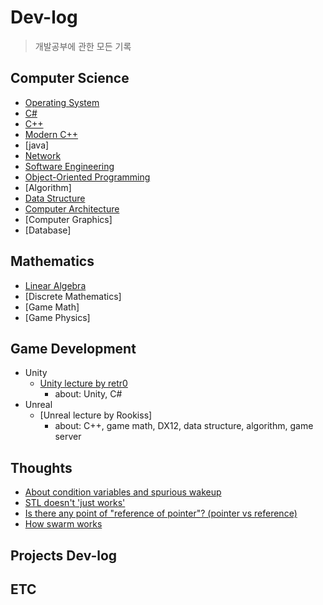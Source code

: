 # Dev-log

> 개발공부에 관한 모든 기록

## Computer Science
- [Operating System](Study/Operating_System/Operating_System_Index.md)
- [C#](Study/C_Sharp/C_Sharp_Index.md)
- [C++](Study/CPP/CPP_Index.md)
- [Modern C++](Study/Modern_CPP/Modern_CPP-Index.md)
- [java]
- [Network](Study/Network/Network_Index.md)
- [Software Engineering](Study/Software_Engineering/Software_Engineering_Index.md)
- [Object-Oriented Programming](Study/OOP/OOP-Index.md)
- [Algorithm]
- [Data Structure](Study/Data_Structures_and_Algorithms/DS_Algo_index.md)
- [Computer Architecture](Study/Computer_Architecture/CA_Index.md)
- [Computer Graphics]
- [Database]

## Mathematics
- [Linear Algebra](Study/Linear_Algebra/Linear_Algebra-Index.md)
- [Discrete Mathematics]
- [Game Math]
- [Game Physics]

## Game Development

- Unity
  - [Unity lecture by retr0](Study/Unity/Unity_lecture_by_retr0/Unity_retr0-Index.md)
    - about: Unity, C#
- Unreal
  - [Unreal lecture by Rookiss]
    - about: C++, game math, DX12, data structure, algorithm, game server

## Thoughts
- [About condition variables and spurious wakeup](Thoughts/about_condition_variable.md)
- [STL doesn't 'just works'](Thoughts/STL_is_not_magic.md)
- [Is there any point of "reference of pointer"? (pointer vs reference)](Thoughts/Is_there_any_point_of_reference_of_pointer.md)
- [How swarm works](Thoughts/How_swarm_works.md)

## Projects Dev-log



## ETC

